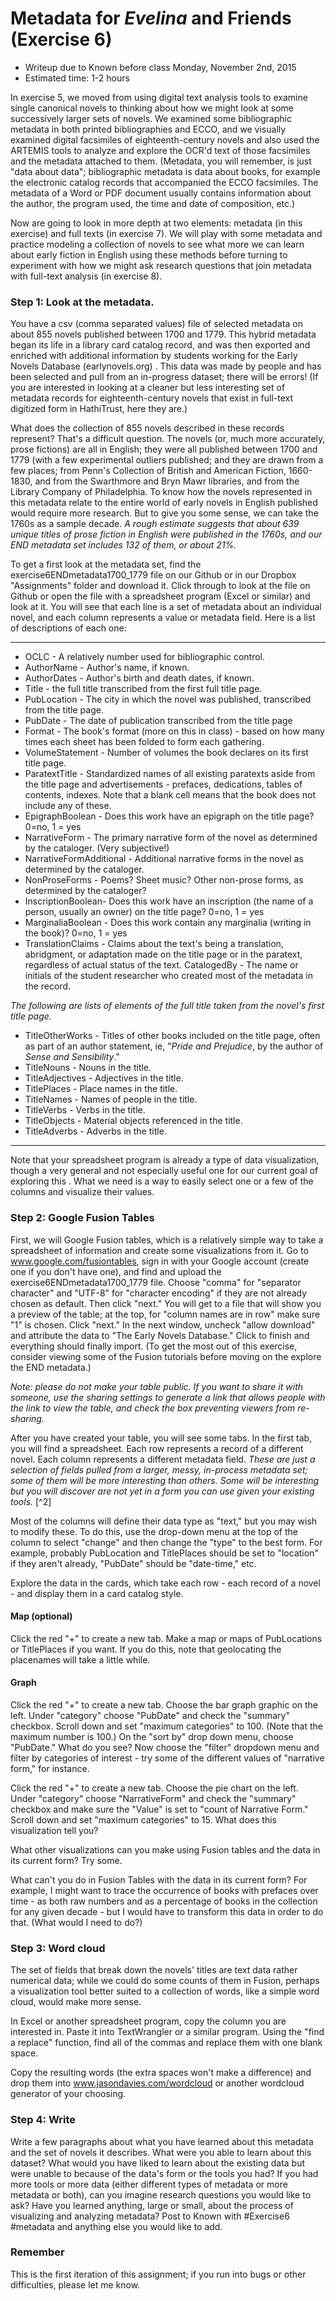 # Metadata for *Evelina* and Friends (Exercise 6)

+ Writeup due to Known before class Monday, November 2nd, 2015
+ Estimated time: 1-2 hours

In exercise 5, we moved from using digital text analysis tools to examine single canonical novels to thinking about how we might look at some successively larger sets of novels. We examined some bibliographic metadata in both printed bibliographies and ECCO, and we visually examined digital facsimiles of eighteenth-century novels and also used the ARTEMIS tools to analyze and explore the OCR'd text of those facsimiles and the metadata attached to them. (Metadata, you will remember, is just "data about data"; bibliographic metadata is data about books, for example the electronic catalog records that accompanied the ECCO facsimiles. The metadata of a Word or PDF document usually contains information about the author, the program used, the time and date of composition, etc.)

Now are going to look in more depth at two elements: metadata (in this exercise) and full texts (in exercise 7). We will play with some metadata and practice modeling a collection of novels to see what more we can learn about early fiction in English using these methods before turning to experiment with how we might ask research questions that join metadata with full-text analysis (in exercise 8).

### Step 1: Look at the metadata.

You have a csv (comma separated values) file of selected metadata on about 855 novels published between 1700 and 1779. This hybrid metadata began its life in a library card catalog record, and was then exported and enriched with additional information by students working for the Early Novels Database (earlynovels.org) . This data was made by people and has been selected and pull from an in-progress dataset; there will be errors! (If you are interested in looking at a cleaner but less interesting set of metadata records for eighteenth-century novels that exist in full-text digitized form in HathiTrust, here they are.)

What does the collection of 855 novels described in these records represent? That's a difficult question. The novels (or, much more accurately, prose fictions) are all in English; they were all published between 1700 and 1779 (with a few experimental outliers published; and they are drawn from a few places; from Penn's Collection of British and American Fiction, 1660-1830, and from the Swarthmore and Bryn Mawr libraries, and from the Library Company of Philadelphia. To know how the novels represented in this metadata relate to the entire world of early novels in English published would require more research. But to give you some sense, we can take the 1760s as a sample decade. *A rough estimate  suggests that about 639 unique titles of prose fiction in English were published in the 1760s, and our END metadata set includes 132 of them, or about 21%.*

To get a first look at the metadata set, find the exercise6ENDmetadata1700_1779 file on our Github or in our Dropbox "Assignments" folder and download it. Click through to look at the file on Github or open the file with a spreadsheet program (Excel or similar) and look at it. You will see that each line is a set of metadata about an individual novel, and each column represents a value or metadata field. Here is a list of descriptions of each one:

****
+ OCLC  - A relatively number used for bibliographic control.
+ AuthorName	 - Author's name, if known.
+ AuthorDates	- Author's birth and death dates, if known.
+ Title - the full title transcribed from the first full title page.
+ PubLocation - The city in which the novel was published, transcribed from the title page.
+ PubDate - The date of publication transcribed from the title page
+ Format - The book's format (more on this in class) - based on how many times each sheet has been folded to form each gathering.
+ VolumeStatement	 - Number of volumes the book declares on its first title page.
+ ParatextTitle - Standardized names of all existing paratexts aside from the title page and advertisements - 	prefaces, dedications, tables of contents, indexes. Note that a blank cell means that the book does not include any of these.
+ EpigraphBoolean	- Does this work have an epigraph on the title page? 0=no, 1 = yes
+ NarrativeForm - The primary narrative form of the novel as determined by the cataloger. (Very subjective!)
+ NarrativeFormAdditional	- Additional narrative forms in the novel as determined by the cataloger.
+ NonProseForms - Poems? Sheet music? Other non-prose forms, as determined by the cataloger?
+ InscriptionBoolean- Does this work have an inscription (the name of a person, usually an owner) on the title page? 0=no, 1 = yes
+ MarginaliaBoolean - Does this work contain any marginalia (writing in the book)? 0=no, 1 = yes
+ TranslationClaims - Claims about the text's being a translation, abridgment, or adaptation made on the title page or in the paratext, regardless of actual status of the text.
CatalogedBy - The name or initials of the student researcher who created most of the metadata in the record.

*The following are lists of elements of the full title taken from the novel's first title page.*

+ TitleOtherWorks - Titles of other books included on the title page, often as part of an author statement, ie, "*Pride and Prejudice*, by the author of *Sense and Sensibility*."
+ TitleNouns - Nouns in the title.
+ TitleAdjectives - Adjectives in the title.
+ TitlePlaces - Place names in the title.
+ TitleNames - Names of people in the title.
+ TitleVerbs - Verbs in the title.
+ TitleObjects - Material objects referenced in the title.
+ TitleAdverbs - Adverbs in the title.
****

Note that your spreadsheet program is already a type of data visualization, though a very general and not especially useful one for our current goal of exploring this . What we need is a way to easily select one or a few of the columns and visualize their values.

### Step 2: Google Fusion Tables

First, we will Google Fusion tables, which is a relatively simple way to take a spreadsheet of information and create some visualizations from it.  Go to www.google.com/fusiontables, sign in with your Google account (create one if you don't have one), and find and upload the exercise6ENDmetadata1700_1779 file. Choose "comma" for "separator character" and "UTF-8" for "character encoding" if they are not already chosen as default. Then click "next." You will get to a file that will show you a preview of the table; at the top, for "column names are in row" make sure "1" is chosen. Click "next." In the next window, uncheck "allow download" and attribute the data to "The Early Novels Database." Click to finish and everything should finally import.  (To get the most out of this exercise, consider viewing some of the Fusion tutorials before moving on the explore the END metadata.)

*Note: please do not make your table public. If you want to share it with someone, use the sharing settings to generate a link that allows people with the link to view the table, and check the box preventing viewers from re-sharing.*

After you have created your table, you will see some tabs. In the first tab, you will find a spreadsheet. Each row represents a record of a different novel. Each column represents a different metadata field. *These are just a selection of fields pulled from a larger, messy, in-process metadata set; some of them will be more interesting than others. Some will be interesting but you will discover are not yet in a form you can use given your existing tools.* [^2]

Most of the columns will define their data type as "text," but you may wish to modify these. To do this, use the drop-down menu at the top of the column to select "change" and then change the "type" to the best form. For example, probably PubLocation and TitlePlaces should be set to "location" if they aren't already, "PubDate" should be "date-time," etc.

Explore the data in the cards, which take each row - each record of a novel - and display them in a card catalog style.

#### Map (optional)

Click the red "+" to create a new tab. Make a map or maps of PubLocations or TitlePlaces if you want. If you do this, note that geolocating the placenames will take a little while.

#### Graph

Click the red "+" to create a new tab. Choose the bar graph graphic on the left. Under "category" choose "PubDate" and check the "summary" checkbox. Scroll down and set "maximum categories" to 100. (Note that the maximum number is 100.) On the "sort by" drop down menu, choose "PubDate." What do you see? Now choose the "filter" dropdown menu and filter by categories of interest - try some of the different values of "narrative form," for instance.

Click the red "+" to create a new tab. Choose the pie chart on the left. Under "category" choose "NarrativeForm" and check the "summary" checkbox and make sure the "Value" is set to "count of Narrative Form." Scroll down and set "maximum categories" to 15. What does this visualization tell you?

What other visualizations can you make using Fusion tables and the data in its current form? Try some.

What can't you do in Fusion Tables with the data in its current form? For example, I might want to trace the occurrence of books with prefaces over time - as both raw numbers and as a percentage of books in the collection for any given decade - but I would have to transform this data in order to do that. (What would I need to do?)

### Step 3: Word cloud

The set of fields that break down the novels' titles are text data rather numerical data; while we could do some counts of them in Fusion, perhaps a visualization tool better suited to a collection of words, like a simple word cloud, would make more sense.

In Excel or another spreadsheet program, copy the column you are interested in. Paste it into TextWrangler or a similar program. Using the "find a replace" function, find all of the commas and replace them with one blank space.

Copy the resulting words (the extra spaces won't make a difference) and drop them into www.jasondavies.com/wordcloud or another wordcloud generator of your choosing.

### Step 4: Write

Write a few paragraphs about what you have learned about this metadata and the set of novels it describes. What were you able to learn about this dataset? What would you have liked to learn about the existing data but were unable to because of the data's form or the tools you had? If you had more tools or more data (either different types of metadata or more metadata or both), can you imagine research questions you would like to ask? Have you learned anything, large or small, about the process of visualizing and analyzing metadata? Post to Known with #Exercise6 #metadata and anything else you would like to add.

### Remember

This is the first iteration of this assignment; if you run into bugs or other difficulties, please let me know.